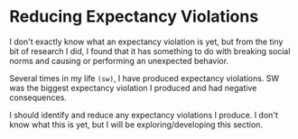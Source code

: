 # Reducing Expectancy Violations

I don't exactly know what an expectancy violation is yet, but from the tiny bit of research I did, I found that it has something to do with breaking social norms and causing or performing an unexpected behavior.

Several times in my life `(sw)`, I have produced expectancy violations. SW was the biggest expectancy violation I produced and had negative consequences.

I should identify and reduce any expectancy violations I produce. I don't know what this is yet, but I will be exploring/developing this section.

